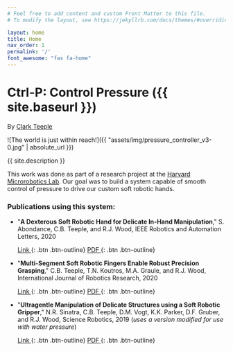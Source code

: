 ```yaml
---
# Feel free to add content and custom Front Matter to this file.
# To modify the layout, see https://jekyllrb.com/docs/themes/#overriding-theme-defaults

layout: home
title: Home
nav_order: 1
permalink: '/'
font_awesome: "fas fa-home"
---
```


<!-- # {{ site.title }} -->
# Ctrl-P: Control Pressure ({{ site.baseurl }})

By [Clark Teeple](http://www.cbteeple.com)

![The world is just within reach!]({{ "assets/img/pressure_controller_v3-0.jpg" | absolute_url }})

{{ site.description }}

This work was done as part of a research project at the [Harvard Microrobotics Lab](https://www.micro.seas.harvard.edu). Our goal was to build a system capable of smooth control of pressure to drive our custom soft robotic hands.

### Publications using this system:
- "**A Dexterous Soft Robotic Hand for Delicate In-Hand Manipulation**," S. Abondance, C.B. Teeple, and R.J. Wood, IEEE Robotics and Automation Letters, 2020

    [<i class="fas fa-link"></i> Link ](https://ieeexplore.ieee.org/document/9134855){: .btn .btn-outline} [<i class="fas fa-file-pdf"></i> PDF ](https://cv.cbteeple.com/papers/abondance2020_dexterous.pdf){: .btn .btn-outline}
- "**Multi-Segment Soft Robotic Fingers Enable Robust Precision Grasping**," C.B. Teeple, T.N. Koutros, M.A. Graule, and R.J. Wood, International Journal of Robotics Research, 2020

    [<i class="fas fa-link"></i> Link ](https://journals.sagepub.com/doi/10.1177/0278364920910465){: .btn .btn-outline} [<i class="fas fa-file-pdf"></i> PDF ](https://cv.cbteeple.com/papers/teeple2020_two_seg_fingers.pdf){: .btn .btn-outline}
- "**Ultragentle Manipulation of Delicate Structures using a Soft Robotic Gripper**," N.R. Sinatra, C.B. Teeple, D.M. Vogt, K.K. Parker, D.F. Gruber, and R.J. Wood, Science Robotics, 2019 (_uses a version modified for use with water pressure_)

    [<i class="fas fa-link"></i> Link ](https://robotics.sciencemag.org/content/4/33/eaax5425){: .btn .btn-outline} [<i class="fas fa-file-pdf"></i> PDF ](https://cv.cbteeple.com/papers/sinatra2019_ultragentle_soft_gripper.pdf){: .btn .btn-outline}

